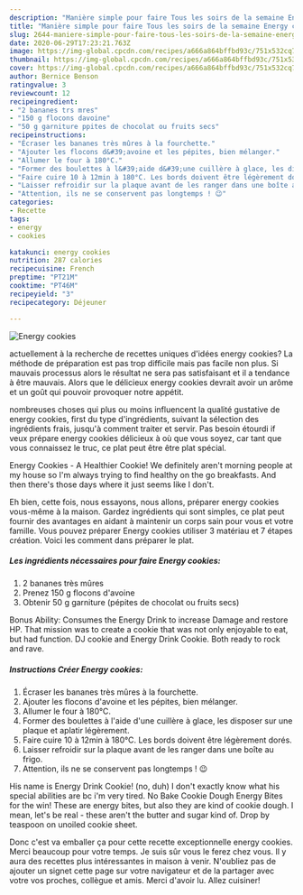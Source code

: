 ```yaml
---
description: "Manière simple pour faire Tous les soirs de la semaine Energy cookies"
title: "Manière simple pour faire Tous les soirs de la semaine Energy cookies"
slug: 2644-maniere-simple-pour-faire-tous-les-soirs-de-la-semaine-energy-cookies
date: 2020-06-29T17:23:21.763Z
image: https://img-global.cpcdn.com/recipes/a666a864bffbd93c/751x532cq70/energy-cookies-photo-principale-de-la-recette.jpg
thumbnail: https://img-global.cpcdn.com/recipes/a666a864bffbd93c/751x532cq70/energy-cookies-photo-principale-de-la-recette.jpg
cover: https://img-global.cpcdn.com/recipes/a666a864bffbd93c/751x532cq70/energy-cookies-photo-principale-de-la-recette.jpg
author: Bernice Benson
ratingvalue: 3
reviewcount: 12
recipeingredient:
- "2 bananes trs mres"
- "150 g flocons davoine"
- "50 g garniture ppites de chocolat ou fruits secs"
recipeinstructions:
- "Écraser les bananes très mûres à la fourchette."
- "Ajouter les flocons d&#39;avoine et les pépites, bien mélanger."
- "Allumer le four à 180°C."
- "Former des boulettes à l&#39;aide d&#39;une cuillère à glace, les disposer sur une plaque et aplatir légèrement."
- "Faire cuire 10 à 12min à 180°C. Les bords doivent être légèrement dorés."
- "Laisser refroidir sur la plaque avant de les ranger dans une boîte au frigo."
- "Attention, ils ne se conservent pas longtemps ! 😉"
categories:
- Recette
tags:
- energy
- cookies

katakunci: energy cookies 
nutrition: 287 calories
recipecuisine: French
preptime: "PT21M"
cooktime: "PT46M"
recipeyield: "3"
recipecategory: Déjeuner

---
```



![Energy cookies](https://img-global.cpcdn.com/recipes/a666a864bffbd93c/751x532cq70/energy-cookies-photo-principale-de-la-recette.jpg)

actuellement à la recherche de recettes uniques d'idées energy cookies? La méthode de préparation est pas trop difficile mais pas facile non plus. Si mauvais processus alors le résultat ne sera pas satisfaisant et il a tendance à être mauvais. Alors que le délicieux energy cookies devrait avoir un arôme et un goût qui pouvoir provoquer notre appétit.

nombreuses choses qui plus ou moins influencent la qualité gustative de energy cookies, first du type d'ingrédients, suivant la sélection des ingrédients frais, jusqu'à comment traiter et servir. Pas besoin étourdi if veux prépare energy cookies délicieux à où que vous soyez, car tant que vous connaissez le truc, ce plat peut être être plat spécial.

Energy Cookies - A Healthier Cookie! We definitely aren&#39;t morning people at my house so I&#39;m always trying to find healthy on the go breakfasts. And then there&#39;s those days where it just seems like I don&#39;t.


Eh bien, cette fois, nous essayons, nous allons, préparer energy cookies vous-même à la maison. Gardez ingrédients qui sont simples, ce plat peut fournir des avantages en aidant à maintenir un corps sain pour vous et votre famille. Vous pouvez préparer Energy cookies utiliser 3 matériau et 7 étapes création. Voici les comment dans préparer le plat.

<!--inarticleads1-->

##### Les ingrédients nécessaires pour faire Energy cookies:

1.  2 bananes très mûres
1. Prenez 150 g flocons d&#39;avoine
1. Obtenir 50 g garniture (pépites de chocolat ou fruits secs)


Bonus Ability: Consumes the Energy Drink to increase Damage and restore HP. That mission was to create a cookie that was not only enjoyable to eat, but had function. DJ cookie and Energy Drink Cookie. Both ready to rock and rave. 

<!--inarticleads2-->

##### Instructions Créer Energy cookies:

1. Écraser les bananes très mûres à la fourchette.
1. Ajouter les flocons d&#39;avoine et les pépites, bien mélanger.
1. Allumer le four à 180°C.
1. Former des boulettes à l&#39;aide d&#39;une cuillère à glace, les disposer sur une plaque et aplatir légèrement.
1. Faire cuire 10 à 12min à 180°C. Les bords doivent être légèrement dorés.
1. Laisser refroidir sur la plaque avant de les ranger dans une boîte au frigo.
1. Attention, ils ne se conservent pas longtemps ! 😉


His name is Energy Drink Cookie! (no, duh) I don&#39;t exactly know what his special abilities are bc i&#39;m very tired. No Bake Cookie Dough Energy Bites for the win! These are energy bites, but also they are kind of cookie dough. I mean, let&#39;s be real - these aren&#39;t the butter and sugar kind of. Drop by teaspoon on unoiled cookie sheet. 


Donc c'est va emballer ça pour cette recette exceptionnelle energy cookies. Merci beaucoup pour votre temps. Je suis sûr vous le ferez chez vous. Il y aura des recettes plus  intéressantes in maison à venir. N'oubliez pas de ajouter un signet cette page sur votre navigateur et de la partager avec votre vos proches, collègue et amis. Merci d'avoir lu. Allez cuisiner!
